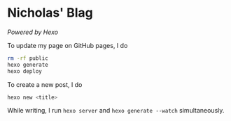 # Nicholas' Blag

_Powered by Hexo_

To update my page on GitHub pages, I do

```bash
rm -rf public
hexo generate
hexo deploy
```

To create a new post, I do

```bash
hexo new <title>
```

While writing, I run `hexo server` and `hexo generate --watch` simultaneously.
